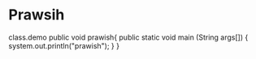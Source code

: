 # Prawsih
class.demo
public void prawish{
public static void main (String args[])
{
system.out.println("prawish");
}
}
